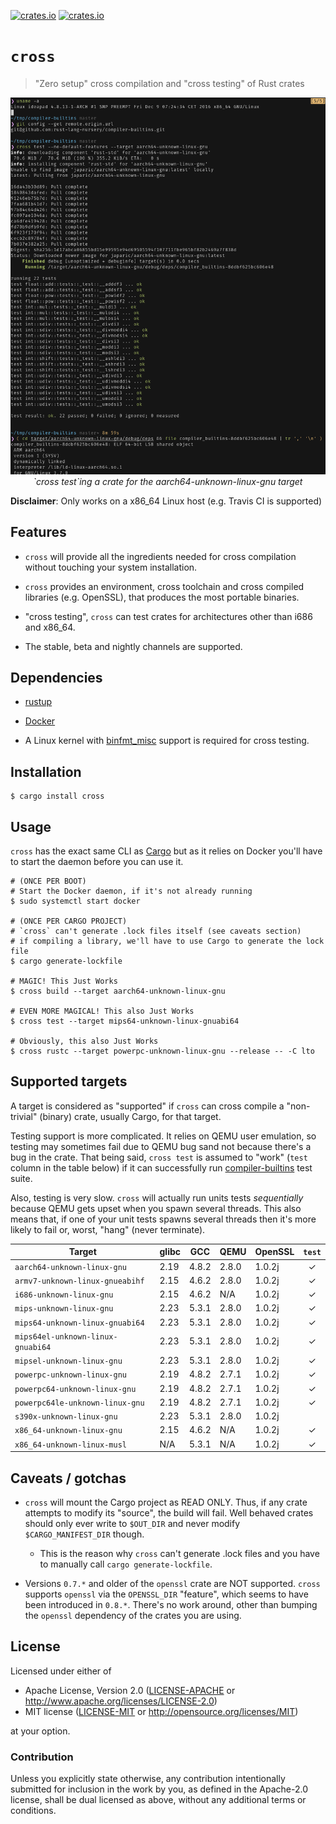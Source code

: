 [![crates.io](https://img.shields.io/crates/v/cross.svg)](https://crates.io/crates/cross)
[![crates.io](https://img.shields.io/crates/d/cross.svg)](https://crates.io/crates/cross)

# `cross`

> "Zero setup" cross compilation and "cross testing" of Rust crates

<p align="center">
<img
  alt="`cross test`ing a crate for the aarch64-unknown-linux-gnu target"
  src="assets/cross-test.png"
  title="`cross test`ing a crate for the aarch64-unknown-linux-gnu target"
>
<br>
<em>`cross test`ing a crate for the aarch64-unknown-linux-gnu target</em>
</p>

**Disclaimer**: Only works on a x86_64 Linux host (e.g. Travis CI is supported)

## Features

- `cross` will provide all the ingredients needed for cross compilation without
  touching your system installation.

- `cross` provides an environment, cross toolchain and cross compiled libraries
  (e.g. OpenSSL), that produces the most portable binaries.

- "cross testing", `cross` can test crates for architectures other than i686 and
  x86_64.

- The stable, beta and nightly channels are supported.

## Dependencies

- [rustup](https://rustup.rs/)

- [Docker](https://www.docker.com/)

- A Linux kernel with [binfmt_misc] support is required for cross testing.

[binfmt_misc]: https://www.kernel.org/doc/Documentation/binfmt_misc.txt

## Installation

```
$ cargo install cross
```

## Usage

`cross` has the exact same CLI as [Cargo](https://github.com/rust-lang/cargo)
but as it relies on Docker you'll have to start the daemon before you can use
it.

```
# (ONCE PER BOOT)
# Start the Docker daemon, if it's not already running
$ sudo systemctl start docker

# (ONCE PER CARGO PROJECT)
# `cross` can't generate .lock files itself (see caveats section)
# if compiling a library, we'll have to use Cargo to generate the lock file
$ cargo generate-lockfile

# MAGIC! This Just Works
$ cross build --target aarch64-unknown-linux-gnu

# EVEN MORE MAGICAL! This also Just Works
$ cross test --target mips64-unknown-linux-gnuabi64

# Obviously, this also Just Works
$ cross rustc --target powerpc-unknown-linux-gnu --release -- -C lto
```

## Supported targets

A target is considered as "supported" if `cross` can cross compile a
"non-trivial" (binary) crate, usually Cargo, for that target.

Testing support is more complicated. It relies on QEMU user emulation, so
testing may sometimes fail due to QEMU bug sand not because there's a bug in the
crate. That being said, `cross test` is assumed to "work" (`test` column in the
table below) if it can successfully
run [compiler-builtins](https://github.com/rust-lang-nursery/compiler-builtins)
test suite.

Also, testing is very slow. `cross` will actually run units tests *sequentially*
because QEMU gets upset when you spawn several threads. This also means that, if
one of your unit tests spawns several threads then it's more likely to fail or,
worst, "hang" (never terminate).

| Target                               | glibc | GCC   | QEMU  | OpenSSL | `test` |
|--------------------------------------|-------|-------|-------|---------|:------:|
| `aarch64-unknown-linux-gnu`          | 2.19  | 4.8.2 | 2.8.0 | 1.0.2j  |   ✓    |
| `armv7-unknown-linux-gnueabihf`      | 2.15  | 4.6.2 | 2.8.0 | 1.0.2j  |   ✓    |
| `i686-unknown-linux-gnu`             | 2.15  | 4.6.2 | N/A   | 1.0.2j  |   ✓    |
| `mips-unknown-linux-gnu`             | 2.23  | 5.3.1 | 2.8.0 | 1.0.2j  |   ✓    |
| `mips64-unknown-linux-gnuabi64`      | 2.23  | 5.3.1 | 2.8.0 | 1.0.2j  |   ✓    |
| `mips64el-unknown-linux-gnuabi64`    | 2.23  | 5.3.1 | 2.8.0 | 1.0.2j  |   ✓    |
| `mipsel-unknown-linux-gnu`           | 2.23  | 5.3.1 | 2.8.0 | 1.0.2j  |   ✓    |
| `powerpc-unknown-linux-gnu`          | 2.19  | 4.8.2 | 2.7.1 | 1.0.2j  |   ✓    |
| `powerpc64-unknown-linux-gnu`        | 2.19  | 4.8.2 | 2.7.1 | 1.0.2j  |   ✓    |
| `powerpc64le-unknown-linux-gnu`      | 2.19  | 4.8.2 | 2.7.1 | 1.0.2j  |   ✓    |
| `s390x-unknown-linux-gnu`            | 2.23  | 5.3.1 | 2.8.0 | 1.0.2j  |        |
| `x86_64-unknown-linux-gnu`           | 2.15  | 4.6.2 | N/A   | 1.0.2j  |   ✓    |
| `x86_64-unknown-linux-musl`          | N/A   | 5.3.1 | N/A   | 1.0.2j  |   ✓    |

## Caveats / gotchas

- `cross` will mount the Cargo project as READ ONLY. Thus, if any crate attempts
  to modify its "source", the build will fail. Well behaved crates should only
  ever write to `$OUT_DIR` and never modify `$CARGO_MANIFEST_DIR` though.
  - This is the reason why `cross` can't generate .lock files and you have to
    manually call `cargo generate-lockfile`.

- Versions `0.7.*` and older of the `openssl` crate are NOT supported. `cross`
  supports `openssl` via the `OPENSSL_DIR` "feature", which seems to have been
  introduced in `0.8.*`. There's no work around, other than bumping the
  `openssl` dependency of the crates you are using.

## License

Licensed under either of

- Apache License, Version 2.0 ([LICENSE-APACHE](LICENSE-APACHE) or
  http://www.apache.org/licenses/LICENSE-2.0)
- MIT license ([LICENSE-MIT](LICENSE-MIT) or http://opensource.org/licenses/MIT)

at your option.

### Contribution

Unless you explicitly state otherwise, any contribution intentionally submitted
for inclusion in the work by you, as defined in the Apache-2.0 license, shall be
dual licensed as above, without any additional terms or conditions.
